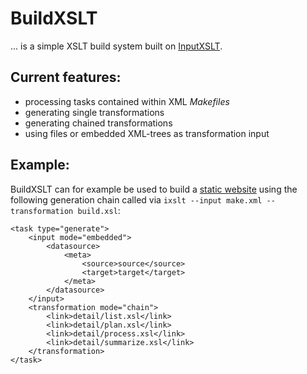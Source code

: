 # BuildXSLT

... is a simple XSLT build system built on [InputXSLT](https://github.com/KnairdA/InputXSLT).

## Current features:

- processing tasks contained within XML _Makefiles_
- generating single transformations
- generating chained transformations
- using files or embedded XML-trees as transformation input

## Example:

BuildXSLT can for example be used to build a [static website](https://github.com/KnairdA/TestXSLT) using the following generation chain called via `ixslt --input make.xml --transformation build.xsl`:

```
<task type="generate">
	<input mode="embedded">
		<datasource>
			<meta>
				<source>source</source>
				<target>target</target>
			</meta>
		</datasource>
	</input>
	<transformation mode="chain">
		<link>detail/list.xsl</link>
		<link>detail/plan.xsl</link>
		<link>detail/process.xsl</link>
		<link>detail/summarize.xsl</link>
	</transformation>
</task>
```
